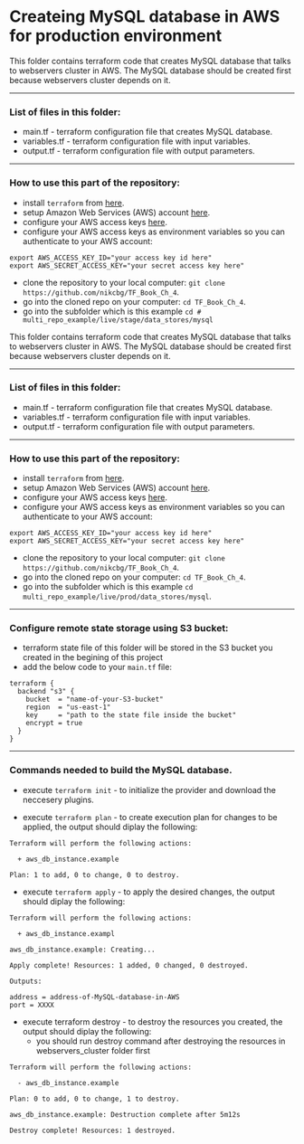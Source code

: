 # Createing MySQL database in AWS for production environment

This folder contains terraform code that creates MySQL database that talks to webservers cluster in AWS.
The MySQL database should be created first because webservers cluster depends on it. 

--------------------------------------------------------------------------------------------------------------
### List of files in this folder:
- main.tf - terraform configuration file that creates MySQL database.
- variables.tf - terraform configuration file with input variables.
- output.tf - terraform configuration file with output parameters.
----------------------------------------------------------------------------------------------------------------------
### How to use this part of the repository:
- install `terraform` from [here](https://www.terraform.io/downloads.html).
- setup Amazon Web Services (AWS) account [here](https://aws.amazon.com/).
- configure your AWS access keys [here](https://docs.aws.amazon.com/general/latest/gr/aws-sec-cred-types.html#access-keys-and-secret-access-keys).
- configure your AWS access keys as environment variables so you can authenticate to your AWS account:

```
export AWS_ACCESS_KEY_ID="your access key id here"
export AWS_SECRET_ACCESS_KEY="your secret access key here"
```
   
- clone the repository to your local computer: `git clone https://github.com/nikcbg/TF_Book_Ch_4`.
- go into the cloned repo on your computer: `cd TF_Book_Ch_4`.
- go into the subfolder which is this example `cd # multi_repo_example/live/stage/data_stores/mysql`

This folder contains terraform code that creates MySQL database that talks to webservers cluster in AWS.
The MySQL database should be created first because webservers cluster depends on it. 

--------------------------------------------------------------------------------------------------------------
### List of files in this folder:
- main.tf - terraform configuration file that creates MySQL database.
- variables.tf - terraform configuration file with input variables.
- output.tf - terraform configuration file with output parameters.
----------------------------------------------------------------------------------------------------------------------
### How to use this part of the repository:
- install `terraform` from [here](https://www.terraform.io/downloads.html).
- setup Amazon Web Services (AWS) account [here](https://aws.amazon.com/).
- configure your AWS access keys [here](https://docs.aws.amazon.com/general/latest/gr/aws-sec-cred-types.html#access-keys-and-secret-access-keys).
- configure your AWS access keys as environment variables so you can authenticate to your AWS account:

```
export AWS_ACCESS_KEY_ID="your access key id here"
export AWS_SECRET_ACCESS_KEY="your secret access key here"
```
   
- clone the repository to your local computer: `git clone https://github.com/nikcbg/TF_Book_Ch_4`.
- go into the cloned repo on your computer: `cd TF_Book_Ch_4`.
- go into the subfolder which is this example `cd multi_repo_example/live/prod/data_stores/mysql`.

------------------------------------------------------------------------------------------------------------------

### Configure remote state storage using S3 bucket:
- terraform state file of this folder will be stored in the S3 bucket you created in the begining of this project  
- add the below code to your `main.tf` file:

```
terraform {
  backend "s3" {
    bucket  = "name-of-your-S3-bucket"
    region  = "us-east-1"
    key     = "path to the state file inside the bucket"
    encrypt = true
  }
}

```

-------------------------------------------------------------------------------------------------------------------

### Commands needed to build the MySQL database.
- execute `terraform init` - to initialize the provider and download the neccesery plugins.
  
- execute `terraform plan` - to create execution plan for changes to be applied, the output should diplay the following:

```
Terraform will perform the following actions:

  + aws_db_instance.example
  
Plan: 1 to add, 0 to change, 0 to destroy.
```
  
- execute `terraform apply` - to apply the desired changes, the output should diplay the following:

```
Terraform will perform the following actions:

  + aws_db_instance.exampl
  
aws_db_instance.example: Creating...  

Apply complete! Resources: 1 added, 0 changed, 0 destroyed.

Outputs:

address = address-of-MySQL-database-in-AWS
port = XXXX

```
- execute terraform destroy - to destroy the resources you created, the output should diplay the following:
   - you should run destroy command after destroying the resources in webservers_cluster folder first 
```
Terraform will perform the following actions:

  - aws_db_instance.example

Plan: 0 to add, 0 to change, 1 to destroy.

aws_db_instance.example: Destruction complete after 5m12s

Destroy complete! Resources: 1 destroyed.

```

